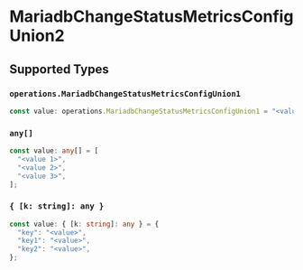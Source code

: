 # MariadbChangeStatusMetricsConfigUnion2


## Supported Types

### `operations.MariadbChangeStatusMetricsConfigUnion1`

```typescript
const value: operations.MariadbChangeStatusMetricsConfigUnion1 = "<value>";
```

### `any[]`

```typescript
const value: any[] = [
  "<value 1>",
  "<value 2>",
  "<value 3>",
];
```

### `{ [k: string]: any }`

```typescript
const value: { [k: string]: any } = {
  "key": "<value>",
  "key1": "<value>",
  "key2": "<value>",
};
```

